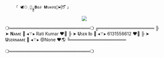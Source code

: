         「 🕊️⃝‌ٖٖٖٖ ‌ٖٖٖٖٖ🦋𑲭𑲭𑲭𑲭𑲭𑲭𑲭𑲭𑲭𑲭𑲭𑲭𑲭𑲭𑲭𑲭𝐁α∂ 𝐌υи∂α🌸❤️ᥫ᭡፝֟፝֟ 」
</h2>

<p align="center"><a href="https://t.me/II_BAD_BBY_II"><img src="https://graph.org/file/214a0a41f7d75c0f90758.jpg"></a></p>


❍══════════════════════════❍
╔══════════════════
╠ ➤ 𝐍ᴀᴍᴇ 🖤 ◂⚚▸ Rati Kumar ❤️🔐
╠ ➤ 𝐔ꜱᴇʀ 𝐈ᴅ 🖤 ◂⚚▸ 6131556612 ❤️🧿
╠ ➤ 𝐔ꜱᴇʀɴᴀᴍᴇ 🖤 ◂⚚▸ @None ❤️🌎
╚══════════════════

❍══════════════════════════❍
